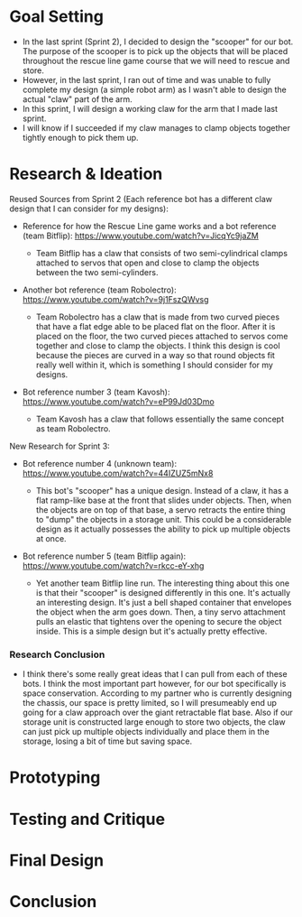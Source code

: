 # Goal Setting
- In the last sprint (Sprint 2), I decided to design the "scooper" for our bot. The purpose of the scooper is to pick up the objects that will be placed throughout the rescue line game course that we will need to rescue and store.
- However, in the last sprint, I ran out of time and was unable to fully complete my design (a simple robot arm) as I wasn't able to design the actual "claw" part of the arm.
- In this sprint, I will design a working claw for the arm that I made last sprint.
- I will know if I succeeded if my claw manages to clamp objects together tightly enough to pick them up.

# Research & Ideation
Reused Sources from Sprint 2 (Each reference bot has a different claw design that I can consider for my designs):
- Reference for how the Rescue Line game works and a bot reference (team Bitflip): https://www.youtube.com/watch?v=JicqYc9jaZM
  - Team Bitflip has a claw that consists of two semi-cylindrical clamps attached to servos that open and close to clamp the objects between the two semi-cylinders.

- Another bot reference (team Robolectro): https://www.youtube.com/watch?v=9j1FszQWvsg
  - Team Robolectro has a claw that is made from two curved pieces that have a flat edge able to be placed flat on the floor. After it is placed on the floor, the two curved pieces attached to servos come together and close to clamp the objects. I think this design is cool because the pieces are curved in a way so that round objects fit really well within it, which is something I should consider for my designs.

- Bot reference number 3 (team Kavosh): https://www.youtube.com/watch?v=eP99Jd03Dmo
  - Team Kavosh has a claw that follows essentially the same concept as team Robolectro.

New Research for Sprint 3:
- Bot reference number 4 (unknown team): https://www.youtube.com/watch?v=44IZUZ5mNx8
  - This bot's "scooper" has a unique design. Instead of a claw, it has a flat ramp-like base at the front that slides under objects. Then, when the objects are on top of that base, a servo retracts the entire thing to "dump" the objects in a storage unit. This could be a considerable design as it actually possesses the ability to pick up multiple objects at once.  

- Bot reference number 5 (team Bitflip again): https://www.youtube.com/watch?v=rkcc-eY-xhg
  - Yet another team Bitflip line run. The interesting thing about this one is that their "scooper" is designed differently in this one. It's actually an interesting design. It's just a bell shaped container that envelopes the object when the arm goes down. Then, a tiny servo attachment pulls an elastic that tightens over the opening to secure the object inside. This is a simple design but it's actually pretty effective.
 
### Research Conclusion
- I think there's some really great ideas that I can pull from each of these bots. I think the most important part however, for our bot specifically is space conservation. According to my partner who is currently designing the chassis, our space is pretty limited, so I will presumeably end up going for a claw approach over the giant retractable flat base. Also if our storage unit is constructed large enough to store two objects, the claw can just pick up multiple objects individually and place them in the storage, losing a bit of time but saving space. 

# Prototyping

# Testing and Critique

# Final Design

# Conclusion
